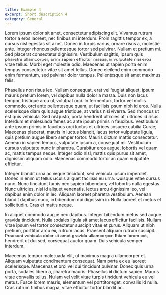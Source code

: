 ```yaml
---
title: Example 4
excerpt: Short description 4
category: General
---
```


Lorem ipsum dolor sit amet, consectetur adipiscing elit. Vivamus rutrum tortor a eros laoreet, nec finibus mi interdum. Proin sagittis tempor ex, a cursus nisl egestas sit amet. Donec in turpis varius, ornare risus a, molestie ante. Integer rhoncus pellentesque tortor sed pulvinar. Nullam et pretium mi. Sed placerat consectetur dignissim. Vestibulum sagittis, ipsum quis pharetra ullamcorper, enim sapien efficitur massa, in vulputate nisi eros vitae tellus. Morbi eget molestie odio. Maecenas ut sapien porta enim tempus consectetur vitae sit amet tellus. Donec eleifend enim commodo enim fermentum, sed pulvinar dolor tempus. Pellentesque sit amet maximus felis.

Phasellus non risus leo. Nullam consequat, erat vel feugiat aliquet, ipsum mauris pretium lorem, vel dapibus nulla dolor a massa. Duis non lacus tempor, tristique arcu ut, volutpat orci. In fermentum, tortor vel mollis commodo, orci ante pellentesque quam, ut facilisis ipsum nibh id eros. Nulla scelerisque diam quis augue tristique, at varius nisi viverra. Sed rhoncus ut est quis vehicula. Sed nisl justo, porta hendrerit ultricies at, ultrices id risus. Interdum et malesuada fames ac ante ipsum primis in faucibus. Vestibulum ante ipsum primis in faucibus orci luctus et ultrices posuere cubilia Curae; Maecenas placerat, mauris in luctus blandit, lacus tortor vulputate ligula, quis pretium augue libero semper tortor. Mauris dictum mattis consectetur. Aenean in sapien tempus, vulputate ipsum a, consequat mi. Vestibulum cursus vulputate nunc in pharetra. Curabitur eros augue, lobortis vel quam ac, mattis tempus neque. Integer odio nisl, mattis quis purus sit amet, dignissim aliquam odio. Maecenas commodo tortor ac quam vulputate efficitur.

Integer blandit urna ac neque tincidunt, sed vehicula ipsum imperdiet. Donec in enim ut tellus iaculis aliquet facilisis eu urna. Quisque vitae cursus nunc. Nunc tincidunt turpis nec sapien bibendum, vel lobortis nulla egestas. Nunc ultricies, nisi id aliquet venenatis, lectus arcu dignissim leo, vel dapibus enim dolor in leo. Aliquam laoreet pharetra vestibulum. Aenean blandit dapibus nunc, in bibendum dui dignissim in. Nulla laoreet et metus et sollicitudin. Cras et mattis neque.

In aliquet commodo augue nec dapibus. Integer bibendum metus sed augue gravida tincidunt. Nulla sodales ligula sit amet lacus efficitur facilisis. Nullam vitae ipsum vel tortor consectetur suscipit vitae et purus. Aliquam ut nibh pretium, porttitor arcu eu, rutrum lacus. Praesent aliquam rutrum suscipit. Praesent vehicula dolor sit amet gravida ullamcorper. Etiam lorem est, hendrerit ut dui sed, consequat auctor quam. Duis vehicula semper interdum.

Maecenas tempor malesuada elit, ut maximus magna ullamcorper et. Aliquam vulputate condimentum consequat. Nam porta ex eu laoreet scelerisque. Maecenas et orci vel dui tincidunt pulvinar. Donec quis urna porta, sodales libero a, pharetra mauris. Phasellus id dictum sapien. Mauris vitae convallis tellus. Nullam vel velit vitae turpis tincidunt vehicula eu vel metus. Fusce lorem mauris, elementum vel porttitor eget, convallis id nulla. Cras rutrum finibus magna, vitae efficitur tortor blandit ac.